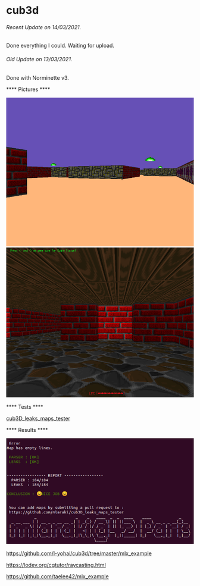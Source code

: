 # cub3d

###### <i>Recent Update on 14/03/2021.</i>
Done everything I could. Waiting for upload.

###### <i>Old Update on 13/03/2021.</i>
Done with Norminette v3.

**** Pictures ****

![GitHub Logo](/extras/images/picture_1.png)\
![GitHub Logo](/extras/images/picture_2.png)

**** Tests ****

[cub3D_leaks_maps_tester](https://github.com/mlaraki/cub3D_leaks_maps_tester)

**** Results ****

![GitHub Logo](/extras/images/cub3D_leaks_maps_tester.png)




https://github.com/l-yohai/cub3d/tree/master/mlx_example

https://lodev.org/cgtutor/raycasting.html

https://github.com/taelee42/mlx_example

